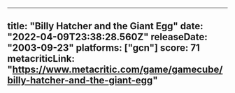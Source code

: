 
---
title: "Billy Hatcher and the Giant Egg"
date: "2022-04-09T23:38:28.560Z"
releaseDate: "2003-09-23"
platforms: ["gcn"]
score: 71
metacriticLink: "https://www.metacritic.com/game/gamecube/billy-hatcher-and-the-giant-egg"
---
